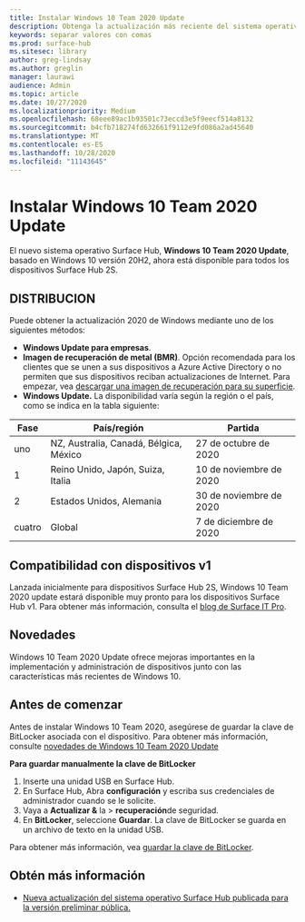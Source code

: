 ```yaml
---
title: Instalar Windows 10 Team 2020 Update
description: Obtenga la actualización más reciente del sistema operativo Surface Hub, Windows 10 Team 2020 Update.
keywords: separar valores con comas
ms.prod: surface-hub
ms.sitesec: library
author: greg-lindsay
ms.author: greglin
manager: laurawi
audience: Admin
ms.topic: article
ms.date: 10/27/2020
ms.localizationpriority: Medium
ms.openlocfilehash: 68eee89ac1b93501c73eccd3e5f9eecf514a8132
ms.sourcegitcommit: b4cfb718274fd632661f9112e9fd086a2ad45640
ms.translationtype: MT
ms.contentlocale: es-ES
ms.lasthandoff: 10/28/2020
ms.locfileid: "11143645"
---
```

# Instalar Windows 10 Team 2020 Update 

El nuevo sistema operativo Surface Hub, **Windows 10 Team 2020 Update**, basado en Windows 10 versión 20H2, ahora está disponible para todos los dispositivos Surface Hub 2S.  

## DISTRIBUCION

Puede obtener la actualización 2020 de Windows mediante uno de los siguientes métodos:

- **Windows Update para empresas**.
- **Imagen de recuperación de metal (BMR)**. Opción recomendada para los clientes que se unen a sus dispositivos a Azure Active Directory o no permiten que sus dispositivos reciban actualizaciones de Internet. Para empezar, vea [descargar una imagen de recuperación para su superficie](https://support.microsoft.com/surfacerecoveryimage).
- **Windows Update.** La disponibilidad varía según la región o el país, como se indica en la tabla siguiente:

| Fase | País/región                         | Partida          |
| ----- | -------------------------------------- | ----------------- |
| uno     | NZ, Australia, Canadá, Bélgica, México | 27 de octubre de 2020  |
| 1     | Reino Unido, Japón, Suiza, Italia          | 10 de noviembre de 2020 |
| 2     | Estados Unidos, Alemania                            | 30 de noviembre de 2020 |
| cuatro     | Global                                 | 7 de diciembre de 2020  |


## Compatibilidad con dispositivos v1 

Lanzada inicialmente para dispositivos Surface Hub 2S, Windows 10 Team 2020 update estará disponible muy pronto para los dispositivos Surface Hub v1. Para obtener más información, consulta el [blog de Surface IT Pro](https://techcommunity.microsoft.com/t5/surface-it-pro-blog/surface-hub-windows-10-team-2020-update-available-october-27/ba-p/1810739).
 
## Novedades

Windows 10 Team 2020 Update ofrece mejoras importantes en la implementación y administración de dispositivos junto con las características más recientes de Windows 10. 
 
## Antes de comenzar

Antes de instalar Windows 10 Team 2020, asegúrese de guardar la clave de BitLocker asociada con el dispositivo. Para obtener más información, consulte [novedades de Windows 10 Team 2020 Update](surface-hub-2020-update-whats-new.md)

**Para guardar manualmente la clave de BitLocker**

1. Inserte una unidad USB en Surface Hub.
2. En Surface Hub, Abra **configuración** y escriba sus credenciales de administrador cuando se le solicite.
3. Vaya a **Actualizar &** la  >  **recuperación**de seguridad.
4. En **BitLocker**, seleccione **Guardar**. La clave de BitLocker se guarda en un archivo de texto en la unidad USB.

Para obtener más información, vea [guardar la clave de BitLocker](save-bitlocker-key-surface-hub.md).


## Obtén más información


- [Nueva actualización del sistema operativo Surface Hub publicada para la versión preliminar pública.](https://techcommunity.microsoft.com/t5/surface-it-pro-blog/new-surface-hub-os-update-released-for-public-preview/ba-p/1534823)

